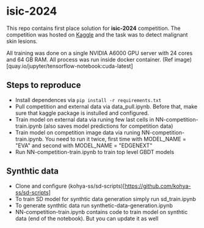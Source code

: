 # isic-2024

This repo contains first place solution for **isic-2024** competition. The competition was hosted on [Kaggle](https://www.kaggle.com/c/isic-2024) and the task was to detect malignant skin lesions.

All training was done on a single NVIDIA A6000 GPU server with 24 cores and 64 GB RAM. All process was run inside docker container. (Ref image)[quay.io/jupyter/tensorflow-notebook:cuda-latest]

## Steps to reproduce

- Install dependences via `pip install -r requirements.txt`
- Pull competition and external data via data_pull.ipynb. Before that, make sure that kaggle package is instulled and configured.
- Train model on external data via runing few last cells in NN-competition-train.ipynb (also saves model predictions for competition data)
- Train model on competition image data via runing NN-competition-train.ipynb. You need to run it twice, first time with MODEL_NAME = "EVA" and second with MODEL_NAME = "EDGENEXT"
- Run NN-competition-train.ipynb to train top level GBDT models

## Synthtic data
- Clone and configure (kohya-ss/sd-scripts)[https://github.com/kohya-ss/sd-scripts]
- To train SD model for synthtic data generation simply run sd_train.ipynb
- To generate synthtic data run synthetic-data-generation.ipynb
- NN-competition-train.ipynb contains code to train model on synthtic data (end of the notebook). But you can update it as well
